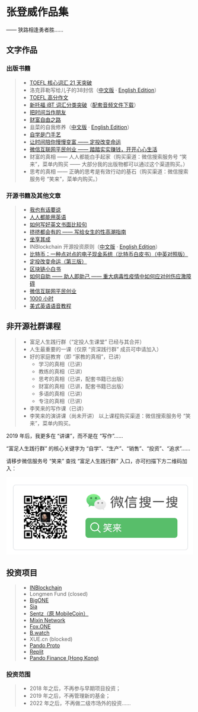 # 张登威作品集

—— 狭路相逢勇者胜……

## 文字作品

### 出版书籍

> * [TOEFL 核心词汇 21 天突破](https://search.jd.com/Search?keyword=TOEFL%20%E6%A0%B8%E5%BF%83%E8%AF%8D%E6%B1%87%2021%20%E5%A4%A9%E7%AA%81%E7%A0%B4)
> * 洛克菲勒写给儿子的38封信（[中文版](/rockefeller-38letters/cn/) · [English Edition](/rockefeller-38letters/en/)）
> * [TOEFL 高分作文](/twe185/)
> * [新托福 iBT 词汇分类突破](https://search.jd.com/Search?keyword=%E6%96%B0%E6%89%98%E7%A6%8F%20iBT%20%E8%AF%8D%E6%B1%87%E5%88%86%E7%B1%BB%E7%AA%81%E7%A0%B4)（[配套音频文件下载](https://pan.baidu.com/s/1T5Te0b95l2DWViH_qGprzQ?pwd=wbmk)）
> * [把时间当作朋友](/befriending-time/)
> * [财富自由之路](https://search.jd.com/Search?keyword=%E8%B4%A2%E5%AF%8C%E8%87%AA%E7%94%B1%E4%B9%8B%E8%B7%AF)
> * 韭菜的自我修养（[中文版](/the-self-cultivation-of-leeks/cn/) · [English Edition](/the-self-cultivation-of-leeks/en/)）
> * [自学是门手艺](/the-craft-of-selfteaching/)
> * [让时间陪你慢慢变富 —— 定投改变命运](https://item.jd.com/12605781.html)
> * [微信互联网平民创业 —— 踏踏实实赚钱，开开心心生活](https://item.jd.com/12759217.html)
> * 财富的真相 —— 人人都能白手起家（购买渠道：微信搜索服务号 “笑来”，菜单内购买 —— 大部分我的出版物都可以通过这个渠道购买。）
> * 思考的真相 —— 正确的思考是有效行动的基石（购买渠道：微信搜索服务号 “笑来”，菜单内购买。）

### 开源书籍及其他文章

> * [我也有话要说](/i-have-a-say/)
> * [人人都能用英语](/everyone-can-use-english/)
> * [如何写好英文书面比较句](https://github.com/xiaolai/writing-comparison-in-english)
> * [挤挤都会有的 —— 写给女生的性高潮指南](/ji/)
> * [坐享其成](https://github.com/xiaolai/zuoxiangqicheng)
> * INBlockchain 开源投资原则（[中文版](/INB-Principles/cn/) · [English Edition](/INB-Principles/en/)）
> * [比特币：一种点对点的电子现金系统（比特币白皮书）（中英对照版）](/bitcoin-whitepaper-cn-en-translation/Bitcoin-Whitepaper-EN-CN.html)
> * [定投改变命运（第三版）](https://onregularinvesting.com)
> * [区块链小白书](https://blockchainlittlebook.com)
> * [如何自助 —— 助人即助己 —— 重大病毒性疫情中如何应对创伤应激障碍](https://github.com/xiaolai/help-to-be-helped)
> * [微信互联网平民创业](https://github.com/xiaolai/everyones-guide-for-starting-up-on-wechat-network)
> * [1000 小时](https://1000h.org)
> * [美式英语语音教程](https://1000h.org/sounds-of-american-english/0-intro.html)

## 非开源社群课程

> * 富足人生践行群（“定投人生课堂” 已经与其合并）
> * 人生最重要的一课（仅原 “资深践行群” 成员可申请加入）
> * 好的家庭教育（即 “家教的真相”，已讲）
>   * 学习的真相（已讲）
>   * 教练的真相（已讲）
>   * 思考的真相（已讲，配套书籍已出版）
>   * 财富的真相（已讲，配套书籍已出版）
>   * 多语的真相（已讲）
>   * 专注的真相（已讲）
> * 李笑来的写作课（已讲）
> * 李笑来的演讲课（尚未开讲）
> 以上课程购买渠道：微信搜索服务号 “笑来”，菜单内购买。

2019 年后，我更多在 “讲课”，而不是在 “写作”……

“富足人生践行群” 的核心关键字为 “自学”、“生产”、“销售”、“投资”、“追求”……

请移步微信服务号 “笑来” 查找 “富足人生践行群” 入口，亦可扫描下方二维码加入：

![](wechat-channel.png)

## 投资项目

> * [INBlockchain](https://inblockchain.com)
> * Longmen Fund (closed)
> * [BigONE](https://big.one)
> * [Sia](https://sia.tech/)
> * [Sentz（原 MobileCoin）](https://www.sentz.com/)
> * [Mixin Network](https://mixin.one/)
> * [Fox.ONE](https://fox.one)
> * [B.watch](https://b.watch)
> * XUE.cn (blocked)
> * [Pando Proto](https://pando.im)
> * [Replit](https://replit.com/)
> * [Pando Finance (Hong Kong)](https://www.pandofinance.com.hk/)

### 投资范围
> * 2018 年之后，不再参与早期项目投资；
> * 2019 年之后，不再管理新的基金；
> * 2022 年之后，不再做二级市场外的投资……
